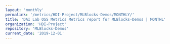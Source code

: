 ```yaml
---
layout: 'monthly'
permalink: '/metrics/HDI-Project/MLBlocks-Demos/MONTHLY/'
title: 'DAI Lab OSS Metrics Metrics report for MLBlocks-Demos | MONTHLY-REPORT-2019-12-01'
organization: 'HDI-Project'
repository: 'MLBlocks-Demos'
current_date: '2019-12-01'
---
```

